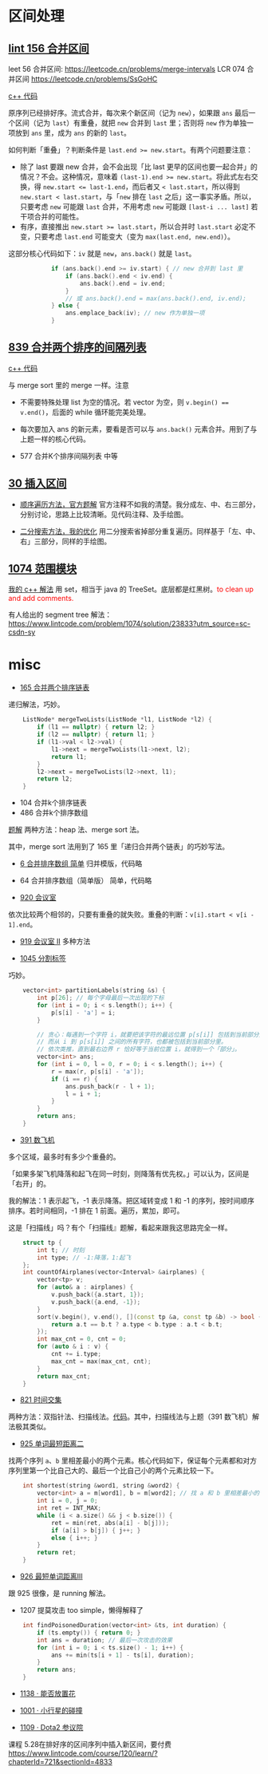 # 区间处理

## [lint 156 合并区间](https://www.lintcode.com/problem/156)

leet 56 合并区间: https://leetcode.cn/problems/merge-intervals
LCR 074 合并区间 https://leetcode.cn/problems/SsGoHC

[c++ 代码](code/lint-156-merge-intervals.cpp)

原序列已经排好序。流式合并，每次来个新区间（记为 `new`），如果跟 `ans` 最后一个区间（记为 `last`）有重叠，就把 `new` 合并到 `last` 里；否则将 `new` 作为单独一项放到 `ans` 里，成为 `ans` 的新的 `last`。

如何判断「重叠」？判断条件是 `last.end >= new.start`。有两个问题要注意：
- 除了 last 要跟 new 合并，会不会出现「比 last 更早的区间也要一起合并」的情况？不会。这种情况，意味着 `(last-1).end >= new.start`。将此式左右交换，得 `new.start <= last-1.end`，而后者又 `< last.start`，所以得到 `new.start < last.start`，与「`new` 排在 `last` 之后」这一事实矛盾。所以，只要考虑 `new` 可能跟 `last` 合并，不用考虑 `new` 可能跟 `[last-i ... last]` 若干项合并的可能性。
- 有序，直接推出 `new.start >= last.start`，所以合并时 `last.start` 必定不变，只要考虑 `last.end` 可能变大（变为 `max(last.end, new.end)`）。

这部分核心代码如下：`iv` 就是 `new`，`ans.back()` 就是 `last`。

```cpp
            if (ans.back().end >= iv.start) { // new 合并到 last 里
                if (ans.back().end < iv.end) {
                    ans.back().end = iv.end;
                }
                // 或 ans.back().end = max(ans.back().end, iv.end);
            } else {
                ans.emplace_back(iv); // new 作为单独一项
            }
```

## [839 合并两个排序的间隔列表](https://www.lintcode.com/problem/839)

[c++ 代码](code/lint-839-merge-two-interval-sequences.cpp)

与 merge sort 里的 merge 一样。注意
- 不需要特殊处理 list 为空的情况。若 vector 为空，则 `v.begin() == v.end()`，后面的 while 循环能完美处理。
- 每次要加入 ans 的新元素，要看是否可以与 `ans.back()` 元素合并。用到了与上题一样的核心代码。

- 577 合并K个排序间隔列表 中等


## [30 插入区间](https://www.lintcode.com/problem/30)

- [顺序遍历方法，官方题解](code/lint-30-insert-interval.cpp) 官方注释不如我的清楚。我分成左、中、右三部分，分别讨论，思路上比较清晰。见代码注释、及手绘图。

- [二分搜索方法，我的优化](code/lint-30-insert-interval-bsearch.cpp) 用二分搜索省掉部分重复遍历。同样基于「左、中、右」三部分，同样的手绘图。

## [1074 范围模块](https://www.lintcode.com/problem/1074)

[我的 c++ 解法](code/lint-1074-range.cpp) 用 set，相当于 java 的 TreeSet。底层都是红黑树。<font color="red">to clean up and add comments.</font>

有人给出的 segment tree 解法：https://www.lintcode.com/problem/1074/solution/23833?utm_source=sc-csdn-sy


# misc


- [165 合并两个排序链表](https://www.lintcode.com/problem/165)

递归解法，巧妙。

```cpp
    ListNode* mergeTwoLists(ListNode *l1, ListNode *l2) {
        if (l1 == nullptr) { return l2; }
        if (l2 == nullptr) { return l1; }
        if (l1->val < l2->val) {
            l1->next = mergeTwoLists(l1->next, l2);
            return l1;
        }
        l2->next = mergeTwoLists(l2->next, l1);
        return l2;
    }
```

- 104 合并k个排序链表
- 486 合并k个排序数组

[题解](../sorting/leet-23-合并k个升序链表.md) 两种方法：heap 法、merge sort 法。

其中，merge sort 法用到了 165 里「递归合并两个链表」的巧妙写法。

- [6 合并排序数组 简单](https://www.lintcode.com/problem/6) 归并模版，代码略
- 64 合并排序数组（简单版） 简单，代码略


- [920 会议室](https://www.lintcode.com/problem/920)

依次比较两个相邻的，只要有重叠的就失败。重叠的判断：`v[i].start < v[i - 1].end`。

- [919 会议室 II](https://www.lintcode.com/problem/919/solution) 多种方法



- [1045 分割标签](https://www.lintcode.com/problem/1045)

巧妙。

```cpp
    vector<int> partitionLabels(string &s) {
        int p[26]; // 每个字母最后一次出现的下标
        for (int i = 0; i < s.length(); i++) {
            p[s[i] - 'a'] = i;
        }

        // 贪心：每遇到一个字符 i，就要把该字符的最远位置 p[s[i]] 包括到当前部分里，
        // 而从 i 到 p[s[i]] 之间的所有字符，也都被包括到当前部分里。
        // 依次类推，直到最右边界 r 恰好等于当前位置 i，就得到一个「部分」。
        vector<int> ans;
        for (int i = 0, l = 0, r = 0; i < s.length(); i++) {
            r = max(r, p[s[i] - 'a']);
            if (i == r) {
                ans.push_back(r - l + 1);
                l = i + 1;
            }
        }
        return ans;
    }
```

- [391 数飞机](https://www.lintcode.com/problem/391)

多个区域，最多时有多少个重叠的。

「如果多架飞机降落和起飞在同一时刻，则降落有优先权。」可以认为，区间是「右开」的。

我的解法：1 表示起飞，-1 表示降落。把区域转变成 1 和 -1 的序列，按时间顺序排序。若时间相同，-1 排在 1 前面。遍历，累加，即可。

这是「扫描线」吗？有个「扫描线』题解，看起来跟我这思路完全一样。

```cpp
    struct tp {
        int t; // 时刻
        int type; // -1:降落，1:起飞
    };
    int countOfAirplanes(vector<Interval> &airplanes) {
        vector<tp> v;
        for (auto& a : airplanes) {
            v.push_back({a.start, 1});
            v.push_back({a.end, -1});
        }
        sort(v.begin(), v.end(), [](const tp &a, const tp &b) -> bool {
            return a.t == b.t ? a.type < b.type : a.t < b.t;
        });
        int max_cnt = 0, cnt = 0;
        for (auto & i : v) {
            cnt += i.type;
            max_cnt = max(max_cnt, cnt);
        }
        return max_cnt;
    }
```

- [821 时间交集](https://www.lintcode.com/problem/821/note/238363)

两种方法：双指针法、扫描线法。[代码](code/lint-821-time-interval-cascade.cpp)。其中，扫描线法与上题（391 数飞机）解法极其类似。

- [925 单词最短距离二](https://www.lintcode.com/problem/925)

找两个序列 `a`、`b` 里相差最小的两个元素。核心代码如下，保证每个元素都和对方序列里第一个比自己大的、最后一个比自己小的两个元素比较一下。
```cpp
    int shortest(string &word1, string &word2) {
        vector<int> a = m[word1], b = m[word2]; // 找 a 和 b 里相差最小的两个元素
        int i = 0, j = 0;
        int ret = INT_MAX;
        while (i < a.size() && j < b.size()) {
            ret = min(ret, abs(a[i] - b[j]));
            if (a[i] > b[j]) { j++; }
            else { i++; }
        }
        return ret;
    }
```

- [926 最短单词距离III](https://www.lintcode.com/problem/926)

跟 925 很像，是 running 解法。

- 1207 提莫攻击 too simple，懒得解释了

```cpp
    int findPoisonedDuration(vector<int> &ts, int duration) {
        if (ts.empty()) { return 0; }
        int ans = duration; // 最后一次攻击的效果
        for (int i = 0; i < ts.size() - 1; i++) {
            ans += min(ts[i + 1] - ts[i], duration);
        }
        return ans;
    }
```

- [1138 · 能否放置花](https://www.lintcode.com/problem/1138)

- [1001 · 小行星的碰撞](https://www.lintcode.com/problem/1001)

- [1109 · Dota2 参议院](https://www.lintcode.com/problem/1109)

课程 5.28在排好序的区间序列中插入新区间，要付费
https://www.lintcode.com/course/120/learn/?chapterId=721&sectionId=4833

